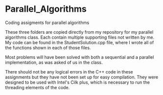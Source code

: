Parallel_Algorithms
===================

Coding assigments for parallel algorithms

These three folders are copied directly from my repository for my parallel algorithms class.
Each contain multiple supporting files not written by me. My code can be found in the StudentSolution.cpp
file, where I wrote all of the functions shown in each of those files.

Most problems will have been solved with both a sequential and a parallel implementation, as was asked
of us in the class.

There should not be any logical errors in the C++ code in these assignments but they have not been set up 
for easy compilation. They were designed to be used with Intel's Cilk plus, which is necessary to run the
threading elements of the code.
